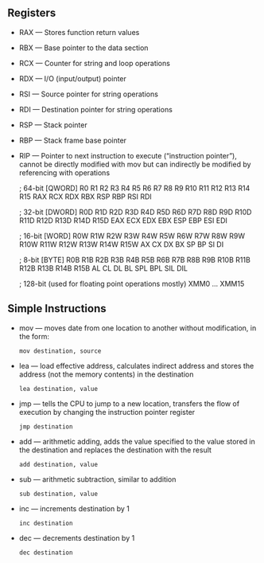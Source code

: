 ## Registers
  - RAX — Stores function return values

  - RBX — Base pointer to the data section

  - RCX — Counter for string and loop operations

  - RDX — I/O (input/output) pointer

  - RSI — Source pointer for string operations

  - RDI — Destination pointer for string operations

  - RSP — Stack pointer

  - RBP — Stack frame base pointer

  - RIP — Pointer to next instruction to execute (“instruction pointer”), cannot be directly modified with mov 
          but can indirectly be modified by referencing with operations

    ; 64-bit [QWORD]
    R0  R1  R2  R3  R4  R5  R6  R7  R8  R9  R10  R11  R12  R13  R14  R15
    RAX RCX RDX RBX RSP RBP RSI RDI

    ; 32-bit [DWORD]
    R0D R1D R2D R3D R4D R5D R6D R7D R8D R9D R10D R11D R12D R13D R14D R15D
    EAX ECX EDX EBX ESP EBP ESI EDI

    ; 16-bit [WORD]
    R0W R1W R2W R3W R4W R5W R6W R7W R8W R9W R10W R11W R12W R13W R14W R15W
    AX  CX  DX  BX  SP  BP  SI  DI

    ; 8-bit [BYTE]
    R0B R1B R2B R3B R4B R5B R6B R7B R8B R9B R10B R11B R12B R13B R14B R15B
    AL  CL  DL  BL  SPL BPL SIL DIL

    ; 128-bit (used for floating point operations mostly)
    XMM0 ... XMM15


## Simple Instructions
  - mov — moves date from one location to another without modification, in the form:

    `mov destination, source`

  - lea — load effective address, calculates indirect address and stores the address (not the memory contents) in the destination

    `lea destination, value`

  - jmp — tells the CPU to jump to a new location, transfers the flow of execution by changing the instruction pointer register

    `jmp destination`

  - add — arithmetic adding, adds the value specified to the value stored in the destination and replaces the destination with the result
    
    `add destination, value`

  - sub — arithmetic subtraction, similar to addition
    
    `sub destination, value`

  - inc — increments destination by 1
    
    `inc destination`

  - dec — decrements destination by 1
    
    `dec destination`